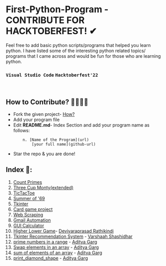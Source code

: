 # First-Python-Program - CONTRIBUTE FOR HACKTOBERFEST! ✔


Feel free to add basic python scripts/programs that helped you learn python. I have listed some of the interesting python related topics/ programs that I came across and would be fun for those who are learning python.
### `Visual Studio Code` `Hacktoberfest'22`
<br>

## How to Contribute? 👩‍💻👨‍💻
- Fork the given project- [How?](https://docs.github.com/en/pull-requests/collaborating-with-pull-requests/proposing-changes-to-your-work-with-pull-requests/creating-a-pull-request-from-a-fork) 
- Add your program file
- Edit **README.md**- Index Section and add your program name as follows:
  ```
      n. [Name of the Program](url)
          [your full name](github-url)
  ```
- Star the repo & you are done!

## Index 📑:
1. [Count Primes](https://github.com/Aishanipach/Beginners-Python-Programs/tree/main/Count_primes)
2. [Three Cup Monty(extended)](https://github.com/Aishanipach/Beginners-Python-Programs/tree/main/Threecupsmonty)
3. [TicTacToe](https://github.com/Aishanipach/Beginners-Python-Programs/tree/main/TicTacToe)
4. [Summer of '69](https://github.com/Aishanipach/Beginners-Python-Programs/blob/main/Summerof'69.py)
5. [Tkinter](https://github.com/Aishanipach/Beginners-Python-Programs/tree/main/Tkinter)
6. [Card game project](https://github.com/Aishanipach/Beginners-Python-Programs/tree/main/Card_game_project)
7. [Web Scraping](https://github.com/Aishanipach/Beginners-Python-Programs/tree/main/Web%20scraping)
8. [Gmail Automation](https://github.com/Aishanipach/Beginners-Python-Programs/tree/main/Gmail%20automation)
9. [GUI Calculator](https://github.com/1-Rishabh-Jain-1/Beginners-Python-Projects/blob/main/gui_calculator.py)
10. [Higher Lower Game](https://github.com/TheTriangulam/Beginners-Python-Projects/tree/main/Num_guess_by_Comp)- [Devivaraprasad Rathikindi](https://github.com/TheTriangulam)
11. [Tkinter Recommendation System](https://github.com/varshaah2407/tree/main/Beginners-Python-Projects/) - [Varshaah Shashidhar](https://github.com/varshaah2407)
12. [prime numbers in a range](https://github.com/AG-444/Beginners-Python-Projects_AP/blob/main/prime_numbers_in_input_range.py) - [Aditya Garg](https://github.com/AG-444)
13. [Swap elements in an array](https://github.com/AG-444/Beginners-Python-Projects_AP/blob/main/swap_elements_in_array.py) - [Aditya Garg](https://github.com/AG-444)
14. [sum of elements of an array](https://github.com/AG-444/Beginners-Python-Projects_AP/blob/main/sum_of_elements_of_an_array.py) - [Aditya Garg](https://github.com/AG-444)
15. [print_diamond_shape](https://github.com/AG-444/Beginners-Python-Projects_AP/blob/main/diamond_symbol.py) - [Aditya Garg](https://github.com/AG-444)
